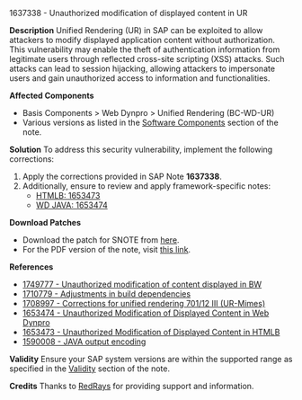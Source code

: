 1637338 - Unauthorized modification of displayed content in UR

**Description**
Unified Rendering (UR) in SAP can be exploited to allow attackers to modify displayed application content without authorization. This vulnerability may enable the theft of authentication information from legitimate users through reflected cross-site scripting (XSS) attacks. Such attacks can lead to session hijacking, allowing attackers to impersonate users and gain unauthorized access to information and functionalities.

**Affected Components**
- Basis Components > Web Dynpro > Unified Rendering (BC-WD-UR)
- Various versions as listed in the [Software Components](https://me.sap.com/servicessupport/knowledge/SAPNote/1637338) section of the note.

**Solution**
To address this security vulnerability, implement the following corrections:
1. Apply the corrections provided in SAP Note **1637338**.
2. Additionally, ensure to review and apply framework-specific notes:
   - [HTMLB: 1653473](https://me.sap.com/servicessupport/knowledge/SAPNote/1653473)
   - [WD JAVA: 1653474](https://me.sap.com/servicessupport/knowledge/SAPNote/1653474)

**Download Patches**
- Download the patch for SNOTE from [here](https://notesdownloads.sap.com/note/0040000017318232017).
- For the PDF version of the note, visit [this link](https://me.sap.com/sap/support/sfm/notes/print/0001637338?language=en-US&token=A91510C28A54DE60D3E36646A8ED024C).

**References**
- [1749777 - Unauthorized modification of content displayed in BW](https://me.sap.com/servicessupport/knowledge/SAPNote/1749777)
- [1710779 - Adjustments in build dependencies](https://me.sap.com/servicessupport/knowledge/SAPNote/1710779)
- [1708997 - Corrections for unified rendering 701/12 III (UR-Mimes)](https://me.sap.com/servicessupport/knowledge/SAPNote/1708997)
- [1653474 - Unauthorized Modification of Displayed Content in Web Dynpro](https://me.sap.com/servicessupport/knowledge/SAPNote/1653474)
- [1653473 - Unauthorized Modification of Displayed Content in HTMLB](https://me.sap.com/servicessupport/knowledge/SAPNote/1653473)
- [1590008 - JAVA output encoding](https://me.sap.com/servicessupport/knowledge/SAPNote/1590008)

**Validity**
Ensure your SAP system versions are within the supported range as specified in the [Validity](https://me.sap.com/servicessupport/knowledge/SAPNote/1637338?tab=Validseite) section of the note.

**Credits**
Thanks to [RedRays](https://redrays.io) for providing support and information.